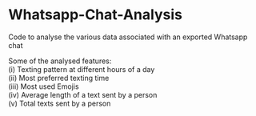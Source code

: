 # Whatsapp-Chat-Analysis
Code to analyse the various data associated with an exported Whatsapp chat

Some of the analysed features:   
(i) Texting pattern at different hours of a day   
(ii) Most preferred texting time   
(iii) Most used Emojis   
(iv) Average length of a text sent by a person   
(v) Total texts sent by a person   
